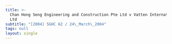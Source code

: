```yaml
---
title: >-
  Chan Hong Seng Engineering and Construction Pte Ltd v Vatten International Pte
  Ltd
subtitle: "[2004] SGHC 62 / 24\_March\_2004"
tags: null
layout: single
---
```


